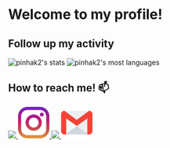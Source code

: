 # Welcome to my profile!

## Follow up my activity

<div>
<p>
   <img width="530em" src="https://github-readme-stats.vercel.app/api?username=pinhak2&show_icons=true&theme=dracula&include_all_commits=true&count_private=true" alt="pinhak2's stats"/>
   <img width="530em" src="https://github-readme-stats.vercel.app/api/top-langs/?username=pinhak2&layout=compact&theme=dracula" alt="pinhak2's most languages"/>
   </p>
</div>
 
 
## How to reach me! 📫
<div>
    <a href="https://www.fb.com/pinhak"target="_blank">
        <img src="https://cdn.jsdelivr.net/gh/devicons/devicon/icons/facebook/facebook-original.svg" width="64"/>
    </a>
    <a href="https://www.instagram.com/schneider.william" target="_blank">
        <img src="./assets/instagram.png">
    </a>
    <a href="https://www.linkedin.com/in/   william-de-lima-schneider-955a05a5/" target="_blank">
        <img src="https://cdn.jsdelivr.net/gh/devicons/devicon/icons/linkedin/linkedin-original.svg" width="64"/>  
    </a>
    <a href = "mailto:william.lima.schneider@gmail.com" target="_blank">
        <img src="./assets/gmail.png">
    </a>

<div>
